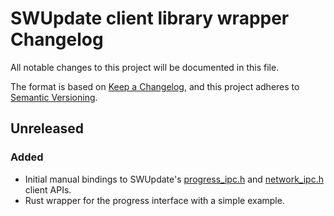 # SWUpdate client library wrapper Changelog

All notable changes to this project will be documented in this file.

The format is based on [Keep a Changelog](https://keepachangelog.com/en/1.0.0/),
and this project adheres to [Semantic Versioning](https://semver.org/spec/v2.0.0.html).

## Unreleased

### Added
- Initial manual bindings to SWUpdate's [progress_ipc.h](https://github.com/sbabic/swupdate/blob/master/include/progress_ipc.h)
  and [network_ipc.h](https://github.com/sbabic/swupdate/blob/master/include/network_ipc.h) client APIs.
- Rust wrapper for the progress interface with a simple example.
